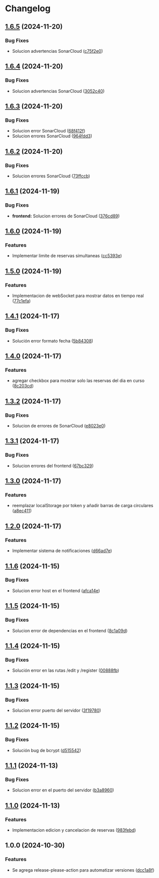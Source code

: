 # Changelog

## [1.6.5](https://github.com/oqnd2/DevOps_2/compare/v1.6.4...v1.6.5) (2024-11-20)


### Bug Fixes

* Solucion advertencias SonarCloud ([c75f2e0](https://github.com/oqnd2/DevOps_2/commit/c75f2e00fd1c9c0c5b1766dc7332557ca59a7047))

## [1.6.4](https://github.com/oqnd2/DevOps_2/compare/v1.6.3...v1.6.4) (2024-11-20)


### Bug Fixes

* Solucion advertencias SonarCloud ([3052c40](https://github.com/oqnd2/DevOps_2/commit/3052c4010964ca4ecf42c0f9197c564419c16697))

## [1.6.3](https://github.com/oqnd2/DevOps_2/compare/v1.6.2...v1.6.3) (2024-11-20)


### Bug Fixes

* Solucion error SonarCloud ([68f412f](https://github.com/oqnd2/DevOps_2/commit/68f412fd7bb839883827b3bf926be8afd7b0c8ef))
* Solucion errores SonarCloud ([964fdd3](https://github.com/oqnd2/DevOps_2/commit/964fdd3d7e483986f2bc5bbc99f0991700ef3cbb))

## [1.6.2](https://github.com/oqnd2/DevOps_2/compare/v1.6.1...v1.6.2) (2024-11-20)


### Bug Fixes

* Solucion errores SonarCloud ([73ffccb](https://github.com/oqnd2/DevOps_2/commit/73ffccbe1345f7f215e1f6a727a72e37c72d46f1))

## [1.6.1](https://github.com/oqnd2/DevOps_2/compare/v1.6.0...v1.6.1) (2024-11-19)


### Bug Fixes

* **frontend:** Solucion errores de SonarCloud ([376cd89](https://github.com/oqnd2/DevOps_2/commit/376cd89bdc665fe54c54d52f2ce9802edb8b12a8))

## [1.6.0](https://github.com/oqnd2/DevOps_2/compare/v1.5.0...v1.6.0) (2024-11-19)


### Features

* Implementar limite de reservas simultaneas ([cc5393e](https://github.com/oqnd2/DevOps_2/commit/cc5393e7305a77448f37ebd50335fbfebb9cc0bc))

## [1.5.0](https://github.com/oqnd2/DevOps_2/compare/v1.4.1...v1.5.0) (2024-11-19)


### Features

* Implementacion de webSocket para mostrar datos en tiempo real ([77c1efa](https://github.com/oqnd2/DevOps_2/commit/77c1efade1184ba051da60909cc574e4b82e3a02))

## [1.4.1](https://github.com/oqnd2/DevOps_2/compare/v1.4.0...v1.4.1) (2024-11-17)


### Bug Fixes

* Solución error formato fecha ([5b84308](https://github.com/oqnd2/DevOps_2/commit/5b84308cfd28ba08f2466d38df00c4cc07598cf6))

## [1.4.0](https://github.com/oqnd2/DevOps_2/compare/v1.3.2...v1.4.0) (2024-11-17)


### Features

* agregar checkbox para mostrar solo las reservas del dia en curso ([8c203cd](https://github.com/oqnd2/DevOps_2/commit/8c203cd7ff83b9ffc3c4e5daa4a7fb89db366342))

## [1.3.2](https://github.com/oqnd2/DevOps_2/compare/v1.3.1...v1.3.2) (2024-11-17)


### Bug Fixes

* Solucion de errores de SonarCloud ([e8023e0](https://github.com/oqnd2/DevOps_2/commit/e8023e0a316a4a67493346a26664b5fc1b905424))

## [1.3.1](https://github.com/oqnd2/DevOps_2/compare/v1.3.0...v1.3.1) (2024-11-17)


### Bug Fixes

* Solucion errores del frontend ([67bc329](https://github.com/oqnd2/DevOps_2/commit/67bc329da3001c0962eb4ca575c5d472dc1a1677))

## [1.3.0](https://github.com/oqnd2/DevOps_2/compare/v1.2.0...v1.3.0) (2024-11-17)


### Features

* reemplazar localStorage por token y añadir barras de carga circulares ([a8ec411](https://github.com/oqnd2/DevOps_2/commit/a8ec411db562ee4f1524f76bafe10b99bb939057))

## [1.2.0](https://github.com/oqnd2/DevOps_2/compare/v1.1.6...v1.2.0) (2024-11-17)


### Features

* Implementar sistema de notificaciones ([d66ad7e](https://github.com/oqnd2/DevOps_2/commit/d66ad7e9de10b17a595026f42cd92bb7a5195abe))

## [1.1.6](https://github.com/oqnd2/DevOps_2/compare/v1.1.5...v1.1.6) (2024-11-15)


### Bug Fixes

* Solucion error host en el frontend ([afca14e](https://github.com/oqnd2/DevOps_2/commit/afca14e48afee5e9674146d40167d56585f8a56c))

## [1.1.5](https://github.com/oqnd2/DevOps_2/compare/v1.1.4...v1.1.5) (2024-11-15)


### Bug Fixes

* Solucion error de dependencias en el frontend ([8c1a09d](https://github.com/oqnd2/DevOps_2/commit/8c1a09d8fb83a8c20d1b19da83426d37e1ed5668))

## [1.1.4](https://github.com/oqnd2/DevOps_2/compare/v1.1.3...v1.1.4) (2024-11-15)


### Bug Fixes

* Solución error en las rutas /edit y /register ([00888fb](https://github.com/oqnd2/DevOps_2/commit/00888fb71989713e4147ffe4a22ac2eda4ccdf8d))

## [1.1.3](https://github.com/oqnd2/DevOps_2/compare/v1.1.2...v1.1.3) (2024-11-15)


### Bug Fixes

* Solucion error puerto del servidor ([3f19780](https://github.com/oqnd2/DevOps_2/commit/3f1978072c276587a2d9c890ff940210f96b9699))

## [1.1.2](https://github.com/oqnd2/DevOps_2/compare/v1.1.1...v1.1.2) (2024-11-15)


### Bug Fixes

* Solución bug de bcrypt ([d515542](https://github.com/oqnd2/DevOps_2/commit/d515542e9e64570a216a21c1a8d47b35581b608b))

## [1.1.1](https://github.com/oqnd2/DevOps_2/compare/v1.1.0...v1.1.1) (2024-11-13)


### Bug Fixes

* Solucion error en el puerto del servidor ([b3a8960](https://github.com/oqnd2/DevOps_2/commit/b3a8960907252f4044da4fa2801f4f9ee4b7d4a8))

## [1.1.0](https://github.com/oqnd2/DevOps_2/compare/v1.0.0...v1.1.0) (2024-11-13)


### Features

* Implementacion edicion y cancelacion de reservas ([983febd](https://github.com/oqnd2/DevOps_2/commit/983febddf5c45cdb9f4b4b4ada8072212f718536))

## 1.0.0 (2024-10-30)


### Features

* Se agrega release-please-action para automatizar versiones ([dcc1a8f](https://github.com/oqnd2/DevOps_2/commit/dcc1a8f212f9a34b8bfdef055e27b97ecef4ea5a))
